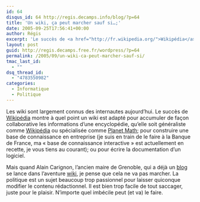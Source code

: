 ```yaml
---
id: 64
disqus_id: 64 http://regis.decamps.info/blog/?p=64
title: 'Un wiki, ça peut marcher sauf si…;'
date: 2005-09-25T17:56:41+00:00
author: Régis
excerpt: 'Le succès de <a href="http://fr.wikipedia.org/">Wikipédia</a> montre à quel point un wiki peut être efficace pour agréger des connaissances.'
layout: post
guid: http://regis.decamps.free.fr/wordpress/?p=64
permalink: /2005/09/un-wiki-ca-peut-marcher-sauf-si/
tmac_last_id:
  - ""
dsq_thread_id:
  - "4783550982"
categories:
  - Informatique
  - Politique
---
```

Les wiki sont largement connus des internautes aujourd’hui. Le succès de [Wikipédia](http://fr.wikipedia.org/) montre à quel point un wiki est adapté pour accumuler de façon collaborative les informations d’une encyclopédie, qu’elle soit généraliste comme [Wikipédia](http://fr.wikipedia.org/) ou spécialisée comme [Planet Math](http://planetmath.org/); pour construire une base de connaissance en entreprise (je suis en train de le faire à la Banque de France, ma « base de connaissance interactive » est actuellement en recette, je vous tiens au courant); ou pour écrire la documentation d’un logiciel.

Mais quand Alain Carignon, l’ancien maire de Grenoble, qui a déjà un [blog](http://www.alaincarignon.com/) se lance dans l’aventure [wiki](http://www.alaincarignon.cafewiki.org/), je pense que cela ne va pas marcher. La politique est un sujet beaucoup trop passionnel pour laisser quiconque modifier le contenu rédactionnel. Il est bien trop facile de tout saccager, juste pour le plaisir. N’importe quel imbécile peut (et va) le faire.

